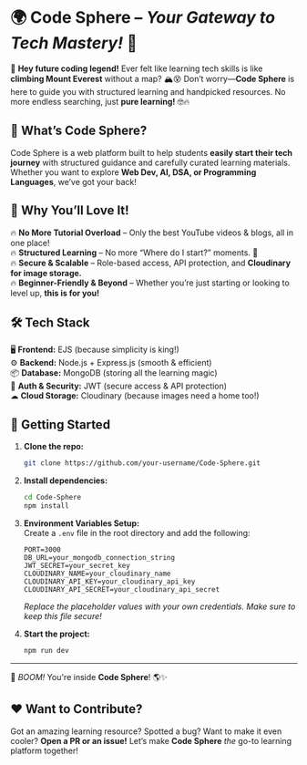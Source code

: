 # 🌍 **Code Sphere** – *Your Gateway to Tech Mastery!* 🚀  

👋 **Hey future coding legend!** Ever felt like learning tech skills is like **climbing Mount Everest** without a map? 🏔️😵 Don’t worry—**Code Sphere** is here to guide you with structured learning and handpicked resources. No more endless searching, just **pure learning!** 🤓🔥  

## 🎯 **What’s Code Sphere?**  
Code Sphere is a web platform built to help students **easily start their tech journey** with structured guidance and carefully curated learning materials. Whether you want to explore **Web Dev, AI, DSA, or Programming Languages**, we’ve got your back!  

## 🤩 **Why You’ll Love It!**  
🔥 **No More Tutorial Overload** – Only the best YouTube videos & blogs, all in one place!   
🔥 **Structured Learning** – No more “Where do I start?” moments. 📖   
🔥 **Secure & Scalable** – Role-based access, API protection, and **Cloudinary for image storage.**   
🔥 **Beginner-Friendly & Beyond** – Whether you’re just starting or looking to level up, **this is for you!**  

## 🛠 **Tech Stack**  
🖥 **Frontend:** EJS (because simplicity is king!)  
⚙ **Backend:** Node.js + Express.js (smooth & efficient)  
📦 **Database:** MongoDB (storing all the learning magic)  
🔐 **Auth & Security:** JWT (secure access & API protection)  
☁ **Cloud Storage:** Cloudinary (because images need a home too!)  

## 🚀 Getting Started

1. **Clone the repo:**  
   ```sh
   git clone https://github.com/your-username/Code-Sphere.git
   ```

2. **Install dependencies:**  
   ```sh
   cd Code-Sphere  
   npm install
   ```

3. **Environment Variables Setup:**  
   Create a `.env` file in the root directory and add the following:
   ```env
   PORT=3000  
   DB_URL=your_mongodb_connection_string  
   JWT_SECRET=your_secret_key  
   CLOUDINARY_NAME=your_cloudinary_name  
   CLOUDINARY_API_KEY=your_cloudinary_api_key  
   CLOUDINARY_API_SECRET=your_cloudinary_api_secret  
   ```  
   *Replace the placeholder values with your own credentials. Make sure to keep this file secure!*

4. **Start the project:**  
   ```sh
   npm run dev
   ```

---

🚀 *BOOM!* You're inside **Code Sphere**! 🌎✨  

## ❤️ **Want to Contribute?**  
Got an amazing learning resource? Spotted a bug? Want to make it even cooler? **Open a PR or an issue!** Let’s make **Code Sphere** *the* go-to learning platform together!  

